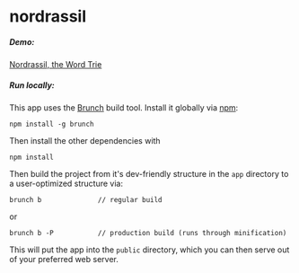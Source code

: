 nordrassil
==========

##### Demo:
[Nordrassil, the Word Trie](http://mgarbacz.github.io/nordrassil/)

##### Run locally:
This app uses the [Brunch](http://brunch.io) build tool. Install it
globally via [npm](https://www.npmjs.org/):

    npm install -g brunch
    
Then install the other dependencies with

    npm install

Then build the project from it's dev-friendly structure in the `app`
directory to a user-optimized structure via:

    brunch b              // regular build

or

    brunch b -P           // production build (runs through minification)

This will put the app into the `public` directory, which you can then serve
out of your preferred web server.

